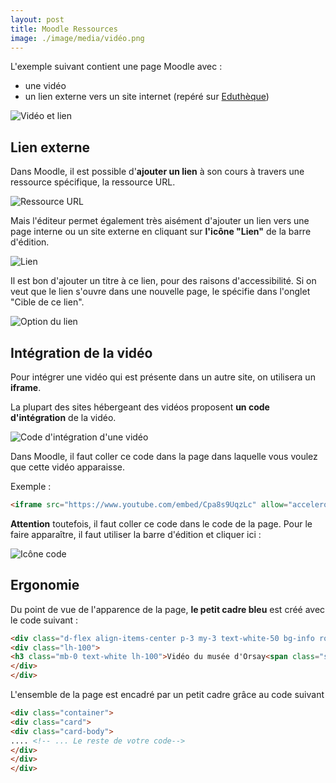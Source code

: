 ```yaml
---
layout: post
title: Moodle Ressources
image: ./image/media/vidéo.png
---
```


L'exemple suivant contient une page Moodle avec :
  - une vidéo
  - un lien externe vers un site internet (repéré sur [Eduthèque](http://www.edutheque.fr/accueil.html))

![Vidéo et lien](/images/media/vidéo.png "Page Moodle avec une vidéo et un lien")

## Lien externe

Dans Moodle, il est possible d'**ajouter un lien** à son cours à travers une ressource spécifique, la ressource URL.

![Ressource URL](/images/media/Moodle_URL.png)

Mais l'éditeur permet également très aisément d'ajouter un lien vers une page interne ou un site externe en cliquant sur **l'icône "Lien"** de la barre d'édition.

![Lien](/images/media/Moodle_BarreEdition_Lien.png)

Il est bon d'ajouter un titre à ce lien, pour des raisons d'accessibilité. Si on veut que le lien s'ouvre dans une nouvelle page, le spécifie dans l'onglet "Cible de ce lien".

![Option du lien](/images/media/Moodle_Lien_EditionLien2.png)


## Intégration de la vidéo

Pour intégrer une vidéo qui est présente dans un autre site, on utilisera un **iframe**.

La plupart des sites hébergeant des vidéos proposent **un code d'intégration** de la vidéo.

![Code d'intégration d'une vidéo](/images/media/IntegrationVideo.gif)

Dans Moodle, il faut coller ce code dans la page dans laquelle vous voulez que cette vidéo apparaisse.

Exemple :
```html
<iframe src="https://www.youtube.com/embed/Cpa8s9UqzLc" allow="accelerometer; autoplay; encrypted-media; gyroscope; picture-in-picture" allowfullscreen="" width="560" height="315" frameborder="0"></iframe>
```
**Attention** toutefois, il faut coller ce code dans le code de la page. Pour le faire apparaître, il faut utiliser la barre d'édition et cliquer ici :

![Icône code](/images/media/CodeIntegration.png)


## Ergonomie

Du point de vue de l'apparence de la page, **le petit cadre bleu** est créé avec le code suivant :

```html
<div class="d-flex align-items-center p-3 my-3 text-white-50 bg-info rounded box-shadow">
<div class="lh-100">
<h3 class="mb-0 text-white lh-100">Vidéo du musée d'Orsay<span class="small"></span></h3>
</div>
</div>
```

L'ensemble de la page est encadré par un petit cadre grâce au code suivant

```html
<div class="container">
<div class="card">
<div class="card-body">
.... <!-- ... Le reste de votre code-->
</div>
</div>
</div>
```
